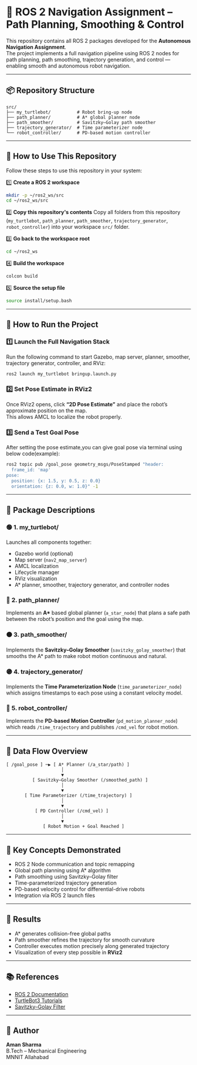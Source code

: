 # 🦾 ROS 2 Navigation Assignment – Path Planning, Smoothing & Control

This repository contains all ROS 2 packages developed for the **Autonomous Navigation Assignment**.  
The project implements a full navigation pipeline using ROS 2 nodes for path planning, path smoothing, trajectory generation, and control — enabling smooth and autonomous robot navigation.

---

## 📦 Repository Structure

```
src/
├── my_turtlebot/          # Robot bring-up node
├── path_planner/          # A* global planner node
├── path_smoother/         # Savitzky–Golay path smoother
├── trajectory_generator/  # Time parameterizer node
└── robot_controller/      # PD-based motion controller
```

---

## 🧰 How to Use This Repository

Follow these steps to use this repository in your system:

1️⃣ **Create a ROS 2 workspace**
```bash
mkdir -p ~/ros2_ws/src
cd ~/ros2_ws/src
```

2️⃣ **Copy this repository's contents**
Copy all folders from this repository (`my_turtlebot`, `path_planner`, `path_smoother`, `trajectory_generator`, `robot_controller`) into your workspace `src/` folder.

3️⃣ **Go back to the workspace root**
```bash
cd ~/ros2_ws
```

4️⃣ **Build the workspace**
```bash
colcon build
```

5️⃣ **Source the setup file**
```bash
source install/setup.bash
```

---

## 🚀 How to Run the Project

### 1️⃣ Launch the Full Navigation Stack
Run the following command to start Gazebo, map server, planner, smoother, trajectory generator, controller, and RViz:
```bash
ros2 launch my_turtlebot bringup.launch.py
```

### 2️⃣ Set Pose Estimate in RViz2
Once RViz2 opens, click **“2D Pose Estimate”** and place the robot’s approximate position on the map.  
This allows AMCL to localize the robot properly.

### 3️⃣ Send a Test Goal Pose
After setting the pose estimate,you can give goal pose via terminal using below code(example):
```bash
ros2 topic pub /goal_pose geometry_msgs/PoseStamped "header:
  frame_id: 'map'
pose:
  position: {x: 1.5, y: 0.5, z: 0.0}
  orientation: {z: 0.0, w: 1.0}" -1
```

---

## 🧩 Package Descriptions

### 🟢 **1. my_turtlebot/**
Launches all components together:
- Gazebo world (optional)
- Map server (`nav2_map_server`)
- AMCL localization
- Lifecycle manager
- RViz visualization
- A* planner, smoother, trajectory generator, and controller nodes

### 🔵 **2. path_planner/**
Implements an **A\*** based global planner (`a_star_node`) that plans a safe path between the robot’s position and the goal using the map.

### 🟠 **3. path_smoother/**
Implements the **Savitzky–Golay Smoother** (`savitzky_golay_smoother`) that smooths the A* path to make robot motion continuous and natural.

### 🟣 **4. trajectory_generator/**
Implements the **Time Parameterization Node** (`time_parameterizer_node`) which assigns timestamps to each pose using a constant velocity model.

### 🔴 **5. robot_controller/**
Implements the **PD-based Motion Controller** (`pd_motion_planner_node`) which reads `/time_trajectory` and publishes `/cmd_vel` for robot motion.

---

## 🔄 **Data Flow Overview**

```
[ /goal_pose ] ─▶ [ A* Planner (/a_star/path) ]
                     │
                     ▼
          [ Savitzky–Golay Smoother (/smoothed_path) ]
                     │
                     ▼
       [ Time Parameterizer (/time_trajectory) ]
                     │
                     ▼
           [ PD Controller (/cmd_vel) ]
                     │
                     ▼
              [ Robot Motion + Goal Reached ]
```

---

## 🧠 Key Concepts Demonstrated

- ROS 2 Node communication and topic remapping  
- Global path planning using A* algorithm  
- Path smoothing using Savitzky–Golay filter  
- Time-parameterized trajectory generation  
- PD-based velocity control for differential-drive robots  
- Integration via ROS 2 launch files  

---

## 🧪 Results

- A* generates collision-free global paths  
- Path smoother refines the trajectory for smooth curvature  
- Controller executes motion precisely along generated trajectory  
- Visualization of every step possible in **RViz2**  

---

## 📚 References

- [ROS 2 Documentation](https://docs.ros.org/en/humble/)  
- [TurtleBot3 Tutorials]([https://emanual.robotis.com/docs/en/platform/turtlebot3/](https://emanual.robotis.com/docs/en/platform/turtlebot3/quick-start/))  
- [Savitzky–Golay Filter](https://github.com/ros-navigation/navigation2/blob/main/nav2_smoother/src/savitzky_golay_smoother.cpp)

---

## 👤 Author

**Aman Sharma**  
B.Tech – Mechanical Engineering  
MNNIT Allahabad
